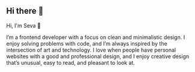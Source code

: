## Hi there 👋

Hi, I'm Seva 👋

I’m a frontend developer with a focus on clean and minimalistic design. I enjoy solving problems with code, and I’m always inspired by the intersection of art and technology. I love when people have personal websites with a good and professional design, and I enjoy creative design that’s unusual, easy to read, and pleasant to look at.

<!--
**Seva-XIV/Seva-XIV** is a ✨ _special_ ✨ repository because its `README.md` (this file) appears on your GitHub profile.

Here are some ideas to get you started:

- 🔭 I’m currently working on ...
- 🌱 I’m currently learning ...
- 👯 I’m looking to collaborate on ...
- 🤔 I’m looking for help with ...
- 💬 Ask me about ...
- 📫 How to reach me: ...
- 😄 Pronouns: ...
- ⚡ Fun fact: ...
-->
